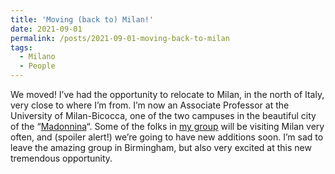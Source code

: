 ```yaml
---
title: 'Moving (back to) Milan!'
date: 2021-09-01
permalink: /posts/2021-09-01-moving-back-to-milan
tags:
  - Milano
  - People
---
```


We moved! I’ve had the opportunity to relocate to Milan, in the north of Italy, very close to where I’m from. I’m now an Associate Professor at the University of Milan-Bicocca, one of the two campuses in the beautiful city of the “[Madonnina](<https://en.wikipedia.org/wiki/Madonnina_\(statue\)>)“. Some of the folks in [my group](/group) will be visiting Milan very often, and (spoiler alert!) we’re going to have new additions soon. I’m sad to leave the amazing group in Birmingham, but also very excited at this new tremendous opportunity.

